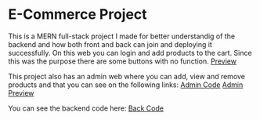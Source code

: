 # E-Commerce Project
This is a MERN full-stack project I made for better understandig of the backend and how both front and back can join and deploying it successfully. 
On this web you can login and add products to the cart. 
Since this was the purpose there are some buttons with no function.
<a href="https://front-ecommerce-puce.vercel.app/">Preview</a>

This project also has an admin web where you can add, view and remove products and that you can see on the following links:
<a href="https://github.com/HananGK/admin_ecommerce">Admin Code</a>
<a href="https://admin-ecommerce-ebon.vercel.app/">Admin Preview</a>

You can see the backend code here: 
<a href="https://github.com/HananGK/back_ecommerce">Back Code</a>
